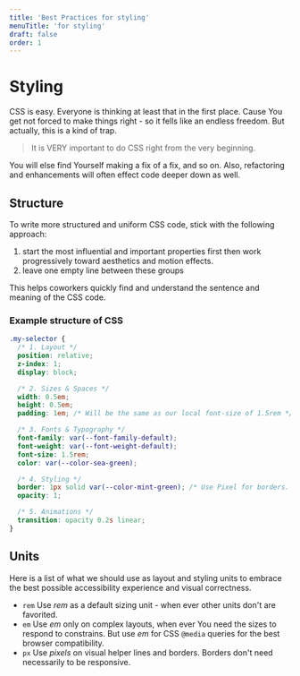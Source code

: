 ```yaml
---
title: 'Best Practices for styling'
menuTitle: 'for styling'
draft: false
order: 1
---
```


# Styling

CSS is easy. Everyone is thinking at least that in the first place. Cause You get not forced to make things right - so it fells like an endless freedom. But actually, this is a kind of trap.

> It is VERY important to do CSS right from the very beginning.

You will else find Yourself making a fix of a fix, and so on. Also, refactoring and enhancements will often effect code deeper down as well.

## Structure

To write more structured and uniform CSS code, stick with the following approach:

1. start the most influential and important properties first then work progressively toward aesthetics and motion effects.
1. leave one empty line between these groups

This helps coworkers quickly find and understand the sentence and meaning of the CSS code.

### Example structure of CSS

```css
.my-selector {
  /* 1. Layout */
  position: relative;
  z-index: 1;
  display: block;

  /* 2. Sizes & Spaces */
  width: 0.5em;
  height: 0.5em;
  padding: 1em; /* Will be the same as our local font-size of 1.5rem */

  /* 3. Fonts & Typography */
  font-family: var(--font-family-default);
  font-weight: var(--font-weight-default);
  font-size: 1.5rem;
  color: var(--color-sea-green);

  /* 4. Styling */
  border: 1px solid var(--color-mint-green); /* Use Pixel for borders. They don't need to be dynamic */
  opacity: 1;

  /* 5. Animations */
  transition: opacity 0.2s linear;
}
```

## Units

Here is a list of what we should use as layout and styling units to embrace the best possible accessibility experience and visual correctness.

- `rem` Use _rem_ as a default sizing unit - when ever other units don't are favorited.
- `em` Use _em_ only on complex layouts, when ever You need the sizes to respond to constrains. But use _em_ for CSS `@media` queries for the best browser compatibility.
- `px` Use _pixels_ on visual helper lines and borders. Borders don't need necessarily to be responsive.
